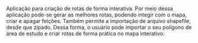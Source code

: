 Aplicação para criação de rotas de forma interativa.
Por meio dessa aplicação pode-se gerar as melhores rotas, podendo integir com o mapa, criar e apagar feições.
Também permite a importação de arquivo shapefile, desde que zipado.
Dessa forma, o usuário pode importar o seu polígono de área de estudo e criar rotas de forma prática no mapa interativo.

